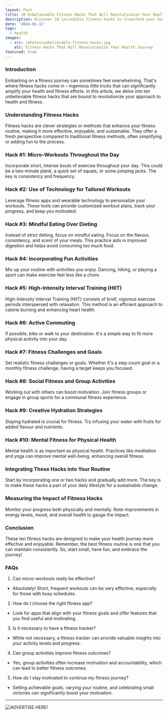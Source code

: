 ```yaml
---
layout: Post
title: 10 Unbelievable Fitness Hacks That Will Revolutionize Your Health Journey!
description: Discover 10 incredible fitness hacks to transform your health journey! These easy tips will revolutionize the way you approach fitness and well-being.
date: '2024-01-11'
tags:
  - health
images:
  - src: /photos/unbelievable-fitness-hacks.jpg
    alt: Fitness Hacks That Will Revolutionize Your Health Journey
featured: true
---
```


### Introduction

Embarking on a fitness journey can sometimes feel overwhelming. That's where fitness hacks come in – ingenious little tricks that can significantly amplify your health and fitness efforts. In this article, we delve into ten unbelievable fitness hacks that are bound to revolutionize your approach to health and fitness.

### Understanding Fitness Hacks

Fitness hacks are clever strategies or methods that enhance your fitness routine, making it more effective, enjoyable, and sustainable. They offer a fresh perspective compared to traditional fitness methods, often simplifying or adding fun to the process.

### Hack #1: Micro-Workouts Throughout the Day

Incorporate short, intense bouts of exercise throughout your day. This could be a two-minute plank, a quick set of squats, or some jumping jacks. The key is consistency and frequency.

### Hack #2: Use of Technology for Tailored Workouts

Leverage fitness apps and wearable technology to personalize your workouts. These tools can provide customized workout plans, track your progress, and keep you motivated.

### Hack #3: Mindful Eating Over Dieting

Instead of strict dieting, focus on mindful eating. Focus on the flavour, consistency, and scent of your meals. This practice aids in improved digestion and helps avoid consuming too much food.

### Hack #4: Incorporating Fun Activities

Mix up your routine with activities you enjoy. Dancing, hiking, or playing a sport can make exercise feel less like a chore.

### Hack #5: High-Intensity Interval Training (HIIT)

High-Intensity Interval Training (HIIT) consists of brief, vigorous exercise periods interspersed with relaxation. This method is an efficient approach to calorie burning and enhancing heart health.

### Hack #6: Active Commuting

If possible, bike or walk to your destination. It's a simple way to fit more physical activity into your day.

### Hack #7: Fitness Challenges and Goals

Set realistic fitness challenges or goals. Whether it's a step count goal or a monthly fitness challenge, having a target keeps you focused.

### Hack #8: Social Fitness and Group Activities

Working out with others can boost motivation. Join fitness groups or engage in group sports for a communal fitness experience.

### Hack #9: Creative Hydration Strategies

Staying hydrated is crucial for fitness. Try infusing your water with fruits for added flavour and nutrients.

### Hack #10: Mental Fitness for Physical Health

Mental health is as important as physical health. Practices like meditation and yoga can improve mental well-being, enhancing overall fitness.

### Integrating These Hacks into Your Routine

Start by incorporating one or two hacks and gradually add more. The key is to make these hacks a part of your daily lifestyle for a sustainable change.

### Measuring the Impact of Fitness Hacks

Monitor your progress both physically and mentally. Note improvements in energy levels, mood, and overall health to gauge the impact.

### Conclusion

These ten fitness hacks are designed to make your health journey more effective and enjoyable. Remember, the best fitness routine is one that you can maintain consistently. So, start small, have fun, and embrace the journey!

### FAQs

1.	Can micro-workouts really be effective? 
* Absolutely! Short, frequent workouts can be very effective, especially for those with busy schedules.

2.	How do I choose the right fitness app? 
* Look for apps that align with your fitness goals and offer features that you find useful and motivating.

3.	Is it necessary to have a fitness tracker? 
* While not necessary, a fitness tracker can provide valuable insights into your activity levels and progress.

4.	Can group activities improve fitness outcomes? 
* Yes, group activities often increase motivation and accountability, which can lead to better fitness outcomes.

5. How do I stay motivated to continue my fitness journey? 
* Setting achievable goals, varying your routine, and celebrating small victories can significantly boost your motivation.




<TipJar />

---

![ADVERTISE HERE!](/photos/anytime-money-savers-one.gif "Team meeting")